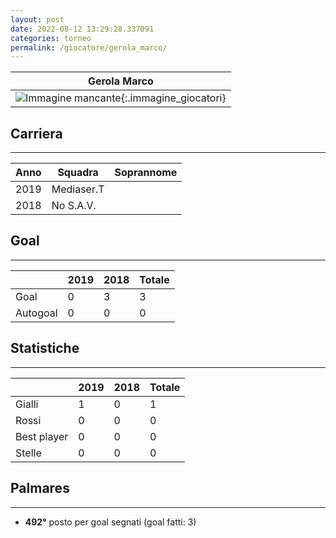 ```yaml
---
layout: post
date: 2022-08-12 13:29:28.337091
categories: torneo
permalink: /giocatore/gerola_marco/
---
```

<link rel='stylesheets' href='./../assets/giocatori.css'>

| Gerola Marco |
|:-----:|
| ![Immagine mancante]('./../../assets/giocatori/gerola_marco.png){:.immagine_giocatori} |


## Carriera
----

|Anno|Squadra|Soprannome|
|:---:|---|---|
|2019|Mediaser.T||
|2018|No S.A.V.||


## Goal
----

| |2019|2018| Totale |
|---|---|---|---|
|Goal|0|3|3|
|Autogoal|0|0|0|


## Statistiche
----

| |2019|2018| Totale |
|---|---|---|---|
|Gialli|1|0|1|
|Rossi|0|0|0|
|Best player|0|0|0|
|Stelle|0|0|0|


## Palmares
----

- **492°** posto per goal segnati (goal fatti: 3)
